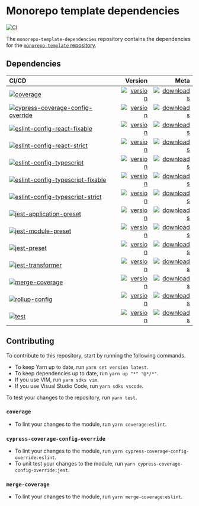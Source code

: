 # Monorepo template dependencies

[![CI](https://github.com/CharlesStover/monorepo-template-dependencies/actions/workflows/index.yml/badge.svg?branch=main&event=push)](https://github.com/CharlesStover/monorepo-template-dependencies/actions/workflows/index.yml)

The `monorepo-template-dependencies` repository contains the dependencies for
the
[`monorepo-template` repository](https://github.com/CharlesStover/monorepo-template/).

## Dependencies

| CI/CD | Version | Meta |
| :---- | ------: | ---: |
| [![coverage](https://github.com/CharlesStover/monorepo-template-dependencies/actions/workflows/coverage.yml/badge.svg?branch=main&event=push)](https://github.com/CharlesStover/monorepo-template-dependencies/actions/workflows/coverage.yml) | [![version](https://img.shields.io/npm/v/@monorepo-template/coverage.svg)](https://www.npmjs.com/package/@monorepo-template/coverage) | [![downloads](https://img.shields.io/npm/dt/@monorepo-template/coverage.svg)](https://www.npmjs.com/package/@monorepo-template/coverage) |
| [![cypress-coverage-config-override](https://github.com/CharlesStover/monorepo-template-dependencies/actions/workflows/cypress-coverage-config-override.yml/badge.svg?branch=main&event=push)](https://github.com/CharlesStover/monorepo-template-dependencies/actions/workflows/cypress-coverage-config-override.yml) | [![version](https://img.shields.io/npm/v/@monorepo-template/cypress-coverage-config-override.svg)](https://www.npmjs.com/package/@monorepo-template/coverage) | [![downloads](https://img.shields.io/npm/dt/@monorepo-template/cypress-coverage-config-override.svg)](https://www.npmjs.com/package/@monorepo-template/cypress-coverage-config-override) |
| [![eslint-config-react-fixable](https://github.com/CharlesStover/monorepo-template-dependencies/actions/workflows/eslint-config-react-fixable.yml/badge.svg?branch=main&event=push)](https://github.com/CharlesStover/monorepo-template-dependencies/actions/workflows/eslint-config-react-fixable.yml) | [![version](https://img.shields.io/npm/v/@monorepo-template/eslint-config-react-fixable.svg)](https://www.npmjs.com/package/@monorepo-template/eslint-config-typescript-fixable) | [![downloads](https://img.shields.io/npm/dt/@monorepo-template/eslint-config-react-fixable.svg)](https://www.npmjs.com/package/@monorepo-template/eslint-config-react-fixable) |
| [![eslint-config-react-strict](https://github.com/CharlesStover/monorepo-template-dependencies/actions/workflows/eslint-config-react-strict.yml/badge.svg?branch=main&event=push)](https://github.com/CharlesStover/monorepo-template-dependencies/actions/workflows/eslint-config-react-strict.yml) | [![version](https://img.shields.io/npm/v/@monorepo-template/eslint-config-react-strict.svg)](https://www.npmjs.com/package/@monorepo-template/eslint-config-react-strict) | [![downloads](https://img.shields.io/npm/dt/@monorepo-template/eslint-config-react-strict.svg)](https://www.npmjs.com/package/@monorepo-template/eslint-config-react-strict) |
| [![eslint-config-typescript](https://github.com/CharlesStover/monorepo-template-dependencies/actions/workflows/eslint-config-typescript.yml/badge.svg?branch=main&event=push)](https://github.com/CharlesStover/monorepo-template-dependencies/actions/workflows/eslint-config-typescript.yml) | [![version](https://img.shields.io/npm/v/@monorepo-template/eslint-config-typescript.svg)](https://www.npmjs.com/package/@monorepo-template/eslint-config-typescript) | [![downloads](https://img.shields.io/npm/dt/@monorepo-template/eslint-config-typescript.svg)](https://www.npmjs.com/package/@monorepo-template/eslint-config-typescript) |
| [![eslint-config-typescript-fixable](https://github.com/CharlesStover/monorepo-template-dependencies/actions/workflows/eslint-config-typescript-fixable.yml/badge.svg?branch=main&event=push)](https://github.com/CharlesStover/monorepo-template-dependencies/actions/workflows/eslint-config-typescript-fixable.yml) | [![version](https://img.shields.io/npm/v/@monorepo-template/eslint-config-typescript-fixable.svg)](https://www.npmjs.com/package/@monorepo-template/eslint-config-typescript-fixable) | [![downloads](https://img.shields.io/npm/dt/@monorepo-template/eslint-config-typescript-fixable.svg)](https://www.npmjs.com/package/@monorepo-template/eslint-config-typescript-fixable) |
| [![eslint-config-typescript-strict](https://github.com/CharlesStover/monorepo-template-dependencies/actions/workflows/eslint-config-typescript-strict.yml/badge.svg?branch=main&event=push)](https://github.com/CharlesStover/monorepo-template-dependencies/actions/workflows/eslint-config-typescript-strict.yml) | [![version](https://img.shields.io/npm/v/@monorepo-template/eslint-config-typescript-strict.svg)](https://www.npmjs.com/package/@monorepo-template/eslint-config-typescript-strict) | [![downloads](https://img.shields.io/npm/dt/@monorepo-template/eslint-config-typescript-strict.svg)](https://www.npmjs.com/package/@monorepo-template/eslint-config-typescript-strict) |
| [![jest-application-preset](https://github.com/CharlesStover/monorepo-template-dependencies/actions/workflows/jest-application-preset.yml/badge.svg?branch=main&event=push)](https://github.com/CharlesStover/monorepo-template-dependencies/actions/workflows/jest-application-preset.yml) | [![version](https://img.shields.io/npm/v/@monorepo-template/jest-application-preset.svg)](https://www.npmjs.com/package/@monorepo-template/jest-application-preset) | [![downloads](https://img.shields.io/npm/dt/@monorepo-template/jest-application-preset.svg)](https://www.npmjs.com/package/@monorepo-template/jest-application-preset) |
| [![jest-module-preset](https://github.com/CharlesStover/monorepo-template-dependencies/actions/workflows/jest-module-preset.yml/badge.svg?branch=main&event=push)](https://github.com/CharlesStover/monorepo-template-dependencies/actions/workflows/jest-module-preset.yml) | [![version](https://img.shields.io/npm/v/@monorepo-template/jest-application-preset.svg)](https://www.npmjs.com/package/@monorepo-template/jest-module-preset) | [![downloads](https://img.shields.io/npm/dt/@monorepo-template/jest-module-preset.svg)](https://www.npmjs.com/package/@monorepo-template/jest-module-preset) |
| [![jest-preset](https://github.com/CharlesStover/monorepo-template-dependencies/actions/workflows/jest-preset.yml/badge.svg?branch=main&event=push)](https://github.com/CharlesStover/monorepo-template-dependencies/actions/workflows/jest-preset.yml) | [![version](https://img.shields.io/npm/v/@monorepo-template/jest-preset.svg)](https://www.npmjs.com/package/@monorepo-template/jest-preset) | [![downloads](https://img.shields.io/npm/dt/@monorepo-template/jest-preset.svg)](https://www.npmjs.com/package/@monorepo-template/jest-preset) |
| [![jest-transformer](https://github.com/CharlesStover/monorepo-template-dependencies/actions/workflows/jest-transformer.yml/badge.svg?branch=main&event=push)](https://github.com/CharlesStover/monorepo-template-dependencies/actions/workflows/jest-transformer.yml) | [![version](https://img.shields.io/npm/v/@monorepo-template/jest-transformer.svg)](https://www.npmjs.com/package/@monorepo-template/jest-transformer) | [![downloads](https://img.shields.io/npm/dt/@monorepo-template/jest-transformer.svg)](https://www.npmjs.com/package/@monorepo-template/jest-transformer) |
| [![merge-coverage](https://github.com/CharlesStover/monorepo-template-dependencies/actions/workflows/merge-coverage.yml/badge.svg?branch=main&event=push)](https://github.com/CharlesStover/monorepo-template-dependencies/actions/workflows/merge-coverage.yml) | [![version](https://img.shields.io/npm/v/@monorepo-template/merge-coverage.svg)](https://www.npmjs.com/package/@monorepo-template/merge-coverage) | [![downloads](https://img.shields.io/npm/dt/@monorepo-template/merge-coverage.svg)](https://www.npmjs.com/package/@monorepo-template/merge-coverage) |
| [![rollup-config](https://github.com/CharlesStover/monorepo-template-dependencies/actions/workflows/rollup-config.yml/badge.svg?branch=main&event=push)](https://github.com/CharlesStover/monorepo-template-dependencies/actions/workflows/rollup-config.yml) | [![version](https://img.shields.io/npm/v/@monorepo-template/rollup-config.svg)](https://www.npmjs.com/package/@monorepo-template/rollup-config) | [![downloads](https://img.shields.io/npm/dt/@monorepo-template/rollup-config.svg)](https://www.npmjs.com/package/@monorepo-template/rollup-config) |
| [![test](https://github.com/CharlesStover/monorepo-template-dependencies/actions/workflows/test.yml/badge.svg?branch=main&event=push)](https://github.com/CharlesStover/monorepo-template-dependencies/actions/workflows/test.yml) | [![version](https://img.shields.io/npm/v/@monorepo-template/test.svg)](https://www.npmjs.com/package/@monorepo-template/test) | [![downloads](https://img.shields.io/npm/dt/@monorepo-template/test.svg)](https://www.npmjs.com/package/@monorepo-template/test) |

## Contributing

To contribute to this repository, start by running the following commands.

- To keep Yarn up to date, run `yarn set version latest`.
- To keep dependencies up to date, run `yarn up "*" "@*/*"`.
- If you use VIM, run `yarn sdks vim`.
- If you use Visual Studio Code, run `yarn sdks vscode`.

To test your changes to the repository, run `yarn test`.

### `coverage`

- To lint your changes to the module, run `yarn coverage:eslint`.

### `cypress-coverage-config-override`

- To lint your changes to the module, run
  `yarn cypress-coverage-config-override:eslint`.
- To unit test your changes to the module, run
  `yarn cypress-coverage-config-override:jest`.

### `merge-coverage`

- To lint your changes to the module, run `yarn merge-coverage:eslint`.
